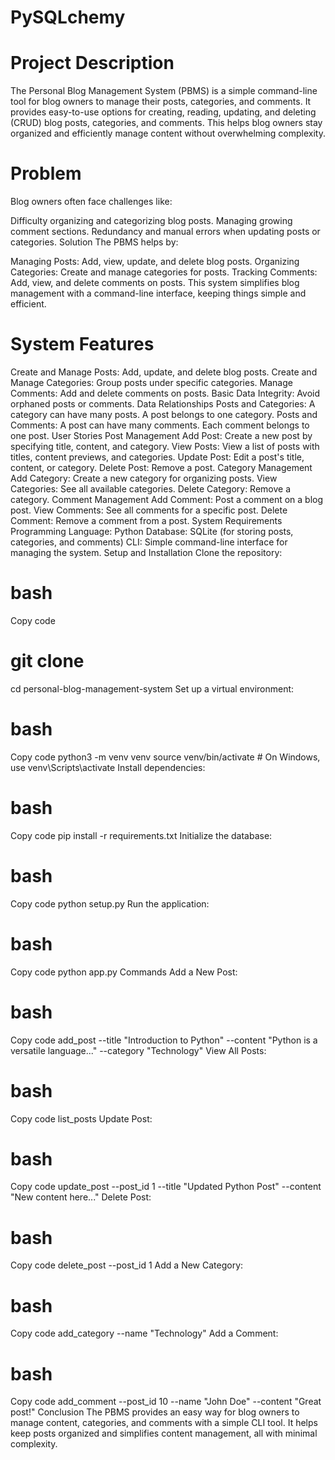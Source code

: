# PySQLchemy
# Project Description
The Personal Blog Management System (PBMS) is a simple command-line tool for blog owners to manage their posts, categories, and comments. It provides easy-to-use options for creating, reading, updating, and deleting (CRUD) blog posts, categories, and comments. This helps blog owners stay organized and efficiently manage content without overwhelming complexity.

# Problem
Blog owners often face challenges like:

Difficulty organizing and categorizing blog posts.
Managing growing comment sections.
Redundancy and manual errors when updating posts or categories.
Solution
The PBMS helps by:

Managing Posts: Add, view, update, and delete blog posts.
Organizing Categories: Create and manage categories for posts.
Tracking Comments: Add, view, and delete comments on posts.
This system simplifies blog management with a command-line interface, keeping things simple and efficient.

# System Features
Create and Manage Posts: Add, update, and delete blog posts.
Create and Manage Categories: Group posts under specific categories.
Manage Comments: Add and delete comments on posts.
Basic Data Integrity: Avoid orphaned posts or comments.
Data Relationships
Posts and Categories:
A category can have many posts.
A post belongs to one category.
Posts and Comments:
A post can have many comments.
Each comment belongs to one post.
User Stories
Post Management
Add Post: Create a new post by specifying title, content, and category.
View Posts: View a list of posts with titles, content previews, and categories.
Update Post: Edit a post's title, content, or category.
Delete Post: Remove a post.
Category Management
Add Category: Create a new category for organizing posts.
View Categories: See all available categories.
Delete Category: Remove a category.
Comment Management
Add Comment: Post a comment on a blog post.
View Comments: See all comments for a specific post.
Delete Comment: Remove a comment from a post.
System Requirements
Programming Language: Python
Database: SQLite (for storing posts, categories, and comments)
CLI: Simple command-line interface for managing the system.
Setup and Installation
Clone the repository:

# bash
Copy code
# git clone <repository-url>
cd personal-blog-management-system
Set up a virtual environment:

# bash
Copy code
python3 -m venv venv
source venv/bin/activate  # On Windows, use venv\Scripts\activate
Install dependencies:

# bash
Copy code
pip install -r requirements.txt
Initialize the database:

# bash
Copy code
python setup.py
Run the application:

# bash
Copy code
python app.py
Commands
Add a New Post:

# bash
Copy code
add_post --title "Introduction to Python" --content "Python is a versatile language..." --category "Technology"
View All Posts:

# bash
Copy code
list_posts
Update Post:

# bash
Copy code
update_post --post_id 1 --title "Updated Python Post" --content "New content here..."
Delete Post:

# bash
Copy code
delete_post --post_id 1
Add a New Category:

# bash
Copy code
add_category --name "Technology"
Add a Comment:

# bash
Copy code
add_comment --post_id 10 --name "John Doe" --content "Great post!"
Conclusion
The PBMS provides an easy way for blog owners to manage content, categories, and comments with a simple CLI tool. It helps keep posts organized and simplifies content management, all with minimal complexity.

 